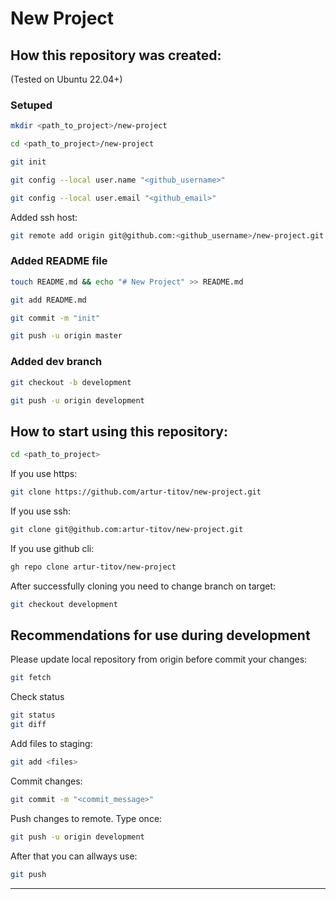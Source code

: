 # New Project

## How this repository was created:

(Tested on Ubuntu 22.04+)

### Setuped

```sh
mkdir <path_to_project>/new-project
```

```sh
cd <path_to_project>/new-project
```

```sh
git init
```

```sh
git config --local user.name "<github_username>"
```

```sh
git config --local user.email "<github_email>"
```
Added ssh host:
```sh
git remote add origin git@github.com:<github_username>/new-project.git
```

### Added README file

```sh
touch README.md && echo "# New Project" >> README.md
```

```sh
git add README.md
```

```sh
git commit -m "init"
```

```sh
git push -u origin master
```

### Added dev branch

```sh
git checkout -b development
```

```sh
git push -u origin development
```

## How to start using this repository:

```sh
cd <path_to_project>
```

If you use https:

```sh
git clone https://github.com/artur-titov/new-project.git
```

If you use ssh:

```sh
git clone git@github.com:artur-titov/new-project.git
```
If you use github cli:

```sh
gh repo clone artur-titov/new-project
```

After successfully cloning you need to change branch on target:

```sh
git checkout development
```

## Recommendations for use during development

Please update local repository from origin before commit your changes:

```sh
git fetch
```

Check status
```sh
git status
git diff
```
Add files to staging:
```sh
git add <files>
```

Commit changes:

```sh
git commit -m "<commit_message>"
```

Push changes to remote. Type once:
```sh
git push -u origin development
```

After that you can allways use:
```sh
git push
```

---